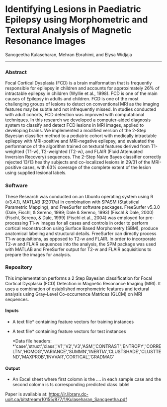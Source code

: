 
# Identifying Lesions in Paediatric Epilepsy using Morphometric and Textural Analysis of Magnetic Resonance Images
Sancgeetha Kulaseharan, Mehran Ebrahimi, and Elysa Widjaja
__________________________________________________________________________________________________________________

### Abstract

Focal Cortical Dysplasia (FCD) is a brain malformation that is frequently responsible for epilepsy in children and accounts for approximately 26% of intractable epilepsy in children (Wyllie et al., 1998). FCD is one of the main causes of Epilepsy in adults and children. FCD is one of the most challenging groups of lesions to detect on conventional MRI as the imaging features may be subtle and not infrequently missed. In studies conducted with adult cohorts, FCD detection was improved with computational techniques. In this research we developed a computer-aided diagnosis system to classify and detect FCD lesions in MRI images, applied to developing brains. We implemented a modified version of the 2-Step Bayesian classifier method to a pediatric cohort with medically intractable epilepsy with MRI-positive and MRI-negative epilepsy, and evaluated the performance of the algorithm trained on textural features derived from T1-weighted (T1-w), T2-weighted (T2-w), and FLAIR (Fluid Attenuated Inversion Recovery) sequences. The 2-Step Naive Bayes classifier correctly rejected 13/13 healthy subjects and co-localized lesions in 29/31 of the MRI-positive cases, with 63% coverage of the complete extent of the lesion using supplied lesional labels. 

### Software

These Research was conducted on an Ubuntu operating system using R (v3.4.1), MATLAB (R2017a) in combination with SPASM (Statistical Parametric Mapping), and FreeSurfer software packages. FreeSurfer v5.3.0 (Dale, Fischl, & Sereno, 1999; Dale & Sereno, 1993) (Fischl & Dale, 2000) (Fischl, Sereno, & Dale, 1999) (Fischl et al., 2004) was employed for pre-processing T1-w images for all cases and controls in order to perform cortical reconstruction using Surface Based Morphometry (SBM), produce anatomical labeling and structural details. FreeSurfer can directly process T1-w acquisitions, as opposed to T2-w and FLAIR. In order to incorporate T2-w and FLAIR sequences into the analysis, the SPM package was used with MATLAB and FreeSurfer output for T2-w and FLAIR acquisitions to prepare the images for analysis. 

### Repository

This implementation performs a 2 Step Bayesian classification for Focal Cortical Dysplasia (FCD) Detection in Magnetic Resonance Imaging (MRI). It uses a combination of established morphometric features and textural analysis using Gray-Level Co-occurrence Matrices (GLCM) on MRI sequences.


#### Inputs
* A text file* containing feature vectors for training instances
* A text file* containing feature vectors for test instances

  *Data file headers:
  *'case','struct','class','V1','V2','V3','ASM','CONTRAST','ENTROPY','CORRELTN','HOMOG','VARIANCE','SUMMN','INERTIA','CLUSTSHADE','CLUSTTEND','MAXPROB','INVVAR','CORTICAL','GRADMAG'


#### Output
* An Excel sheet where first colomn is the  .... in each sample case and the second colomn is ts corresponding predicted class lablel





Paper is available at:
https://ir.library.dc-uoit.ca/bitstream/10155/877/1/Kulaseharan_Sancgeetha.pdf
